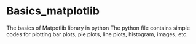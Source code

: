 # Basics_matplotlib
The basics of Matpotlib library in python
The python file contains simple codes for plotting bar plots, pie plots, line plots, histogram, images, etc.

